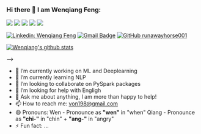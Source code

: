 ### Hi there 👋 I am Wenqiang Feng:

![](https://github-profile-summary-cards.vercel.app/api/cards/profile-details?username=runawayhorse001&theme=monokai)
![](https://github-profile-summary-cards.vercel.app/api/cards/stats?username=runawayhorse001&theme=monokai)
![](https://github-profile-summary-cards.vercel.app/api/cards/productive-time?username=runawayhorse001&theme=monokai)
![](https://github-profile-summary-cards.vercel.app/api/cards/repos-per-language?username=runawayhorse001&theme=monokai)
![](https://github-profile-summary-cards.vercel.app/api/cards/most-commit-language?username=runawayhorse001&theme=monokai)
<!--
**runawayhorse001/runawayhorse001** is a ✨ _special_ ✨ repository because its `README.md` (this file) appears on your GitHub profile.
<!-- 

-->
[![Linkedin: Wenqiang Feng](https://img.shields.io/badge/-WenqiangFeng-blue?style=flat-square&logo=Linkedin&logoColor=white&link=https://www.linkedin.com/in/wenqiang-feng-ph-d-51a93742/)](https://www.linkedin.com/in/wenqiang-feng-ph-d-51a93742/)
[![Gmail Badge](https://img.shields.io/badge/-von198@gmail.com-c14438?style=flat-square&logo=Gmail&logoColor=white&link=mailto:von198@gmail.com)](mailto:von198@gmail.com)
[![GitHub runawayhorse001](https://img.shields.io/github/followers/runawayhorse001?label=follow&style=social)](https://github.com/runawayhorse001)

<!--<img src="https://github-readme-stats.vercel.app/api?username=runawayhorse001&show_icons=true"
[![Wenqiang's github stats](https://imwnk-github-stats.vercel.app/api?username=runawayhorse001&show_icons=true&title_color=fff&icon_color=79ff97&text_color=9f9f9f&bg_color=151515)](https://github.com/runawayhorse001)>
-->

[![Wenqiang's github stats](https://imwnk-github-stats.vercel.app/api?username=runawayhorse001&show_icons=true)](https://github.com/runawayhorse001)

<!--[![Arctic Code Vault Contributor](arctic.png)](https://archiveprogram.github.com)--> -->



- 🔭 I’m currently working on ML and Deeplearning
- 🌱 I’m currently learning NLP
- 👯 I’m looking to collaborate on PySpark packages
- 🤔 I’m looking for help with Engligh 
- 💬 Ask me about anything, I am more than happy to help!
- 📫 How to reach me: von198@gmail.com
- 😄 Pronouns: Wen - Pronounce as **"wen"** in "when"
                Qiang - Pronounce as **"chi-"** in "chin" + **"ang-"** in "angry"
- ⚡ Fun fact: ...


